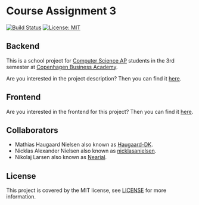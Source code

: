 # Course Assignment 3

[![Build Status](https://travis-ci.com/nicklasanielsen/CA3-Backend.svg?token=zgehqy9DRGP96w5Nrecw&branch=master)](https://travis-ci.com/nicklasanielsen/CA3-Backend) [![License: MIT](https://img.shields.io/badge/License-MIT-blue.svg)](https://opensource.org/licenses/MIT)

## Backend

This is a school project for [Computer Science AP](https://www.cphbusiness.dk/uddannelser/erhvervsakademiuddannelser/datamatiker) students in the 3rd semester at [Copenhagen Business Academy](https://www.cphbusiness.dk/).

Are you interested in the project description? Then you can find it [here](https://docs.google.com/document/d/1M2g9MQRqjDn2CSDuFLAzdOjWCbAH8oe7au3AW_04LrA/edit#).

## Frontend

Are you interested in the frontend for this project? Then you can find it [here](https://github.com/nicklasanielsen/CA3-Frontend/).

## Collaborators

* Mathias Haugaard Nielsen also known as [Haugaard-DK](https://github.com/Haugaard-DK).
* Nicklas Alexander Nielsen also known as [nicklasanielsen](https://github.com/nicklasanielsen).
* Nikolaj Larsen also known as [Nearial](https://github.com/Nearial).

## License

This project is covered by the MIT license, see [LICENSE](https://github.com/nicklasanielsen/CA3-Backend/blob/master/LICENSE) for more information.